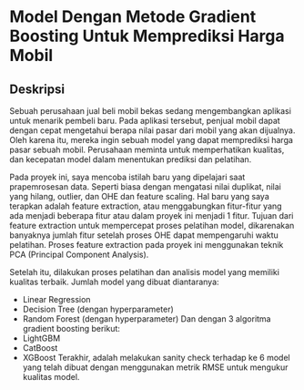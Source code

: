 # Model Dengan Metode Gradient Boosting Untuk Memprediksi Harga Mobil

## Deskripsi
Sebuah perusahaan jual beli mobil bekas sedang mengembangkan aplikasi untuk menarik pembeli baru. Pada aplikasi tersebut, penjual mobil dapat dengan cepat mengetahui berapa nilai pasar dari mobil yang akan dijualnya. Oleh karena itu, mereka ingin sebuah model yang dapat memprediksi harga pasar sebuah mobil. 
Perusahaan meminta untuk memperhatikan kualitas, dan kecepatan model dalam menentukan prediksi dan pelatihan.

Pada proyek ini, saya mencoba istilah baru yang dipelajari saat prapemrosesan data. Seperti biasa dengan mengatasi nilai duplikat, nilai yang hilang, outlier, dan OHE dan feature scaling. Hal baru yang saya terapkan adalah feature extraction, atau menggabungkan fitur-fitur yang ada menjadi beberapa fitur atau dalam proyek ini menjadi 1 fitur. Tujuan dari feature extraction untuk mempercepat proses pelatihan model, dikarenakan banyaknya jumlah fitur setelah proses OHE dapat mempengaruhi waktu pelatihan. Proses feature extraction pada proyek ini menggunakan teknik PCA (Principal Component Analysis). 

Setelah itu, dilakukan proses pelatihan dan analisis model yang memiliki kualitas terbaik. Jumlah model yang dibuat diantaranya: 
- Linear Regression
- Decision Tree (dengan hyperparameter)
- Random Forest (dengan hyperparameter)
Dan dengan 3 algoritma gradient boosting berikut:
- LightGBM
- CatBoost
- XGBoost
Terakhir, adalah melakukan sanity check terhadap ke 6 model yang telah dibuat dengan menggunakan metrik RMSE untuk mengukur kualitas model.
